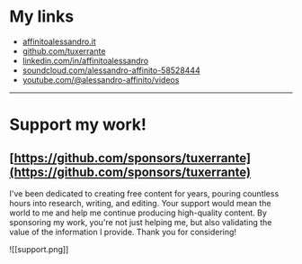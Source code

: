 # My links

- [affinitoalessandro.it](https://affinitoalessandro.altervista.org/blog/)
- [github.com/tuxerrante](https://github.com/tuxerrante)
- [linkedin.com/in/affinitoalessandro](https://www.linkedin.com/in/affinitoalessandro)
- [soundcloud.com/alessandro-affinito-58528444](https://soundcloud.com/alessandro-affinito-58528444)
- [youtube.com/@alessandro-affinito/videos](https://www.youtube.com/@alessandro-affinito/videos)
  

---
# Support my work!

## [https://github.com/sponsors/tuxerrante](https://github.com/sponsors/tuxerrante)

I've been dedicated to creating free content for years, pouring countless hours into research, writing, and editing. 
Your support would mean the world to me and help me continue producing high-quality content. By sponsoring my work, you're not just helping me, but also validating the value of the information I provide. Thank you for considering!

![[support.png]]
